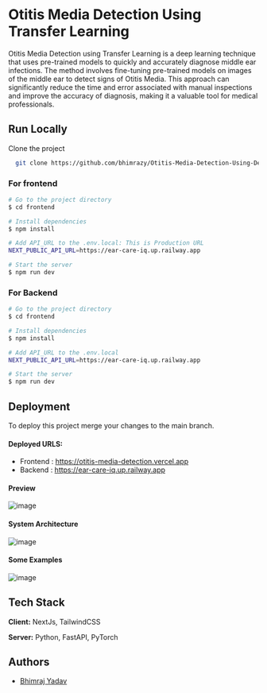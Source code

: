 # Otitis Media Detection Using Transfer Learning

Otitis Media Detection using Transfer Learning is a deep learning technique that uses pre-trained models to quickly and accurately diagnose middle ear infections. The method involves fine-tuning pre-trained models on images of the middle ear to detect signs of Otitis Media. This approach can significantly reduce the time and error associated with manual inspections and improve the accuracy of diagnosis, making it a valuable tool for medical professionals.


## Run Locally

Clone the project

```bash
  git clone https://github.com/bhimrazy/Otitis-Media-Detection-Using-Deep-Transfer-Learning
```

### For frontend

```bash
# Go to the project directory
$ cd frontend

# Install dependencies
$ npm install

# Add API_URL to the .env.local: This is Production URL
NEXT_PUBLIC_API_URL=https://ear-care-iq.up.railway.app

# Start the server
$ npm run dev
```

### For Backend

```bash
# Go to the project directory
$ cd frontend

# Install dependencies
$ npm install

# Add API_URL to the .env.local
NEXT_PUBLIC_API_URL=https://ear-care-iq.up.railway.app

# Start the server
$ npm run dev
```

## Deployment
To deploy this project merge your changes to the main branch.

#### Deployed URLS:

- Frontend : https://otitis-media-detection.vercel.app 
- Backend : https://ear-care-iq.up.railway.app

#### Preview
![image](https://user-images.githubusercontent.com/46085301/218257473-9f37c7ed-6b37-4a5a-9f53-9ce41173941d.png)

#### System Architecture
![image](https://user-images.githubusercontent.com/46085301/218257587-82b1a5e6-d750-4c83-bfc8-7cc667c465b3.png)

#### Some Examples
![image](https://user-images.githubusercontent.com/46085301/218257618-ed84b01e-c34f-4c04-a0a7-9360e46f68b2.png)

## Tech Stack

**Client:** NextJs, TailwindCSS

**Server:** Python, FastAPI, PyTorch



## Authors

- [Bhimraj Yadav](https://www.github.com/bhimrazy)
